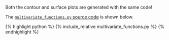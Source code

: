 Both the contour and surface plots are generated with the same code!

The [`multivariate_functions.py` source code](multivariate_functions.py) is shown below.
<p></p>

{% highlight python %}
{% include_relative multivariate_functions.py %}
{% endhighlight %}
